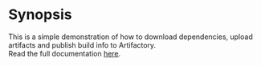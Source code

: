 # Synopsis

This is a simple demonstration of how to download dependencies, upload artifacts and publish build info to Artifactory.
<br>
Read the full documentation [here](https://www.jfrog.com/confluence/display/RTF/Working+With+Pipeline+Jobs+in+Jenkins).